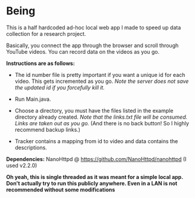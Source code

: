 # Being
This is a half hardcoded ad-hoc local web app I made to speed up data collection for a research project.

Basically, you connect the app through the browser and scroll through YouTube videos. You can record data on the videos as you go.

**Instructions are as follows:**

* The id number file is pretty important if you want a unique id for each video. This gets incremented as you go. _Note the server does not save the updated id if you forcefully kill it._

* Run Main.java.

* Choose a directory, you must have the files listed in the example directory already created. _Note that the links.txt file will be consumed. Links are taken out as you go._ (And there is no back button! So I highly recommend backup links.)

* Tracker contains a mapping from id to video and data contains the descriptions.

**Dependencies:** NanoHttpd @ https://github.com/NanoHttpd/nanohttpd (I used v2.2.0)

**Oh yeah, this is single threaded as it was meant for a simple local app. Don't actually try to run this publicly anywhere. Even in a LAN is not recommended without some modifications**
